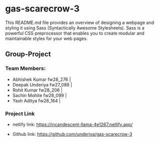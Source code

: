 # gas-scarecrow-3

This README.md file provides an overview of designing a webpage and styling it using Sass (Syntactically Awesome Stylesheets). Sass is a powerful CSS preprocessor that enables you to create modular and maintainable styles for your web pages.

## Group-Project

### Team Members:

* Abhishek Kumar fw28_276 |
* Deepak Underiya fw27_088 |
* Rohit Kumar fw28_206 |
* Sachin Mohite fw28_099 |
* Yash Aditya fw28_164 |

### Project Link

- netlify link: https://incandescent-llama-4e1267.netlify.app/

- Github link: https://github.com/underiya/gas-scarecrow-3
